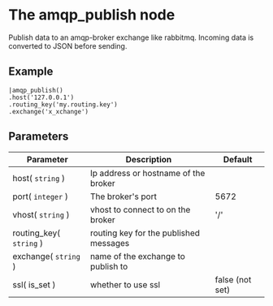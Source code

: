The amqp_publish node
=====================

Publish data to an amqp-broker exchange like rabbitmq.
Incoming data is converted to JSON before sending.

Example
-------

    |amqp_publish()
    .host('127.0.0.1') 
    .routing_key('my.routing.key')
    .exchange('x_xchange')


Parameters
----------

Parameter     | Description | Default 
--------------|-------------|---------
host( `string` )| Ip address or hostname of the broker|
port( `integer` )| The broker's port | 5672
vhost( `string` )| vhost to connect to on the broker| '/'
routing_key( `string` )| routing key for the published messages|
exchange( `string` )|name of the exchange to publish to|
ssl( is_set ) | whether to use ssl | false (not set)

